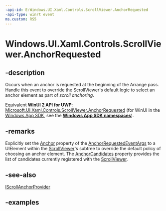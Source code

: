 ```yaml
---
-api-id: E:Windows.UI.Xaml.Controls.ScrollViewer.AnchorRequested
-api-type: winrt event
ms.custom: RS5
---
```


<!-- Event syntax.
public event TypedEventHandler AnchorRequested<ScrollViewer, AnchorRequestedEventArgs>
-->

# Windows.UI.Xaml.Controls.ScrollViewer.AnchorRequested

## -description

Occurs when an anchor is requested at the beginning of the Arrange pass. Handle this event to override the ScrollViewer's default logic to select an anchor element as part of *scroll anchoring*.

Equivalent **WinUI 2 API for UWP**: [Microsoft.UI.Xaml.Controls.ScrollViewer.AnchorRequested](/windows/winui/api/microsoft.ui.xaml.controls.scrollviewer.anchorrequested) (for WinUI in the [Windows App SDK](/windows/apps/windows-app-sdk/), see the **[Windows App SDK namespaces](/windows/windows-app-sdk/api/winrt/)**).

## -remarks

Explicitly set the [Anchor](anchorrequestedeventargs_anchor.md) property of the [AnchorRequestedEventArgs](anchorrequestedeventargs.md) to a UIElement within the [ScrollViewer](scrollviewer.md)'s subtree to override the default policy of choosing an anchor element.  The [AnchorCandidates](anchorrequestedeventargs_anchorcandidates.md) property provides the list of candidates currently registered with the [ScrollViewer](scrollviewer.md).

## -see-also

[IScrollAnchorProvider](iscrollanchorprovider.md)

## -examples
